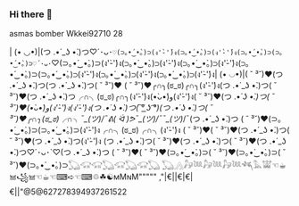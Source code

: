 ### Hi there 👋
asmas bomber
Wkkei92710
28
<!--
**arsiugg/arsiugg** is a ✨ _special_ ✨ repository because its `README.md` (this file) appears on your GitHub profile.
Pdk2i920

Here are some ideas to get you started:

- 🔭 I’m currently working on ...
- 🌱 I’m currently learning ...
- 👯 I’m looking to collaborate on ...
- 🤔 I’m looking for help with ...
- 💬 Ask me about ...
- 📫 How to reach me: ...
- 😄 Pronouns: ...
- ⚡ Fun fact: ...
-->
| (• ◡•)|(つ .•́ _ʖ •̀.)つ♡´･ᴗ･`♡(⊃｡•́‿•̀｡)⊃(ง'̀-'́)ง(⊃｡•́‿•̀｡)⊃(ง'̀-'́)ง(⊃｡•́‿•̀｡)⊃(⊃｡•́‿•̀｡)⊃♡´･ᴗ･`♡(⊃｡•́‿•̀｡)⊃(ง'̀-'́)ง(⊃｡•́‿•̀｡)⊃(ง'̀-'́)ง(⊃｡•́‿•̀｡)⊃(ง'̀-'́)ง(⊃｡•́‿•̀｡)⊃(⊃｡•́‿•̀｡)⊃(ง'̀-'́)ง(⊃｡•́‿•̀｡)⊃(ง'̀-'́)ง(⊃｡•́‿•̀｡)⊃(ง'̀-'́)ง| (• ◡•)|( ˘ ³˘)♥︎(つ .•́ _ʖ •̀.)つ(つ .•́ _ʖ •̀.)つ( ˘ ³˘)♥︎
( ˘ ³˘)♥︎╭∩╮(ಠ_ಠ)╭∩╮(ง'̀-'́)ง(つ .•́ _ʖ •̀.)つ( ˘ ³˘)♥︎(つ .•́ _ʖ •̀.)つ╭∩╮(ಠ_ಠ)╭∩╮(ง'̀-'́)ง(•̀ᴗ•́)و(ง'̀-'́)ง( ˘ ³˘)♥︎(つ .•́ _ʖ •̀.)つ( ˘ ³˘)♥︎(•̀ᴗ•́)و(ง'̀-'́)ง(ง'̀-'́)ง(つ .•́ _ʖ •̀.)つ( ͠° ͟ʖ ͡°)(つ .•́ _ʖ •̀.)つ( ˘ ³˘)♥︎╭∩╮(ಠ_ಠ)╭∩╮¯\_(ツ)_/¯ᕕ( ᐛ )ᕗ¯\_(ツ)_/¯¯\_(ツ)_/¯(つ .•́ _ʖ •̀.)つ
( ˘ ³˘)♥︎(⊃｡•́‿•̀｡)⊃(⊃｡•́‿•̀｡)⊃(ง'̀-'́)ง╭∩╮(ಠ_ಠ)╭∩╮(ง'̀-'́)ง
( ˘ ³˘)♥︎( ˘ ³˘)♥︎(つ .•́ _ʖ •̀.)つ( ˘ ³˘)♥︎(つ .•́ _ʖ •̀.)つ(ง'̀-'́)ง
(つ .•́ _ʖ •̀.)つ( ˘ ³˘)♥︎(つ .•́ _ʖ •̀.)つ( ˘ ³˘)♥︎(つ .•́ _ʖ •̀.)つ♡´･ᴗ･`♡(つ .•́ _ʖ •̀.)つ
( ˘ ³˘)♥︎( ˘ ³˘)♥︎(⊃｡•́‿•̀｡)⊃( ˘ ³˘)♥︎(⊃｡•́‿•̀｡)⊃( ˘ ³˘)♥︎(⊃｡•́‿•̀｡)⊃𓆏𓃟𓃟𓆏𓃟𓆏𓃟𓆏
𓆏𓂻𓃗𓆙𓃗𓆙𓃗𓆙𓆈𓅓𓀬☜︎︎︎☕︎𖠌꧁𖠌☜︎︎︎☕︎☜︎︎︎⌨︎➪☜︎︎︎⌨︎♲︎︎︎☘︎☯︎ᴍMɴM"""""
,"|€||€|€|€||"@5@627278394937261522
